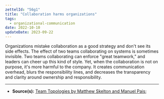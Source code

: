 ```yaml
---
zettelId: "56g1"
title: "Collaboration harms organizations"
tags:
  - organizational-communication
date: 2022-10-10
updateDate: 2023-09-22
---
```


Organizations mistake collaboration as a good strategy and don't see its side effects. The effect of two teams collaborating on systems is sometimes invisible. Two teams collaborating can enforce "great teamwork," and leaders can cheer up this kind of style. Yet, when the collaboration is not on purpose, it's more harmful to the company. It creates communication overhead, blurs the responsibility lines, and decreases the transparency and clarity around ownership and responsibility.

---

- **Source(s):** [Team Topologies by Matthew Skelton and Manuel Pais](/books/team-topologies-book-review-summary-and-notes/);

